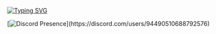 [![Typing SVG](https://readme-typing-svg.herokuapp.com?font=ubuntu+mono&color=F72727&center=true&vCenter=true&lines=+For+now...;I'm+just+learning)](https://git.io/typing-svg)

[![Discord Presence](https://lanyard-profile-readme.vercel.app/api/743552792811012096?theme=dark&bg=262225&animated=false&hideDiscrim=&borderRadius=20px&idleMessage=Prawdopodobnie%20nie%20robie%20nic%20ciekawego...)](https://discord.com/users/94490510688792576)
